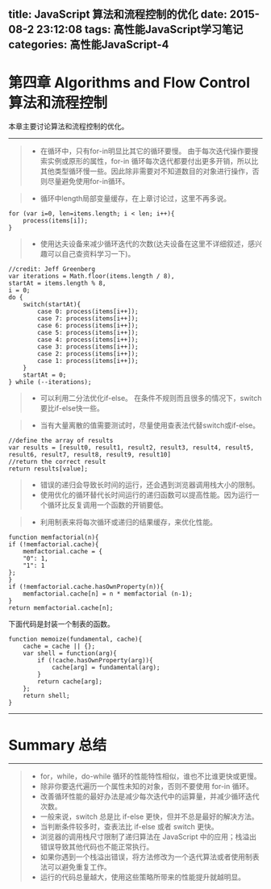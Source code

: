 title: JavaScript 算法和流程控制的优化
date: 2015-08-2 23:12:08
tags: 高性能JavaScript学习笔记
categories: 高性能JavaScript-4
---
**第四章 Algorithms and Flow Control 算法和流程控制**
===
本章主要讨论算法和流程控制的优化。
<!--more-->
---
> - 在循环中，只有for-in明显比其它的循环要慢。
由于每次迭代操作要搜索实例或原形的属性，for-in 循环每次迭代都要付出更多开销，所以比其他类型循环慢一些。因此除非需要对不知道数目的对象进行操作，否则尽量避免使用for-in循环。

> - 循环中length局部变量缓存，在上章讨论过，这里不再多说。

	for (var i=0, len=items.length; i < len; i++){
		process(items[i]);
	}
> - 使用达夫设备来减少循环迭代的次数(达夫设备在这里不详细叙述，感兴趣可以自己查资料学习一下)。

	//credit: Jeff Greenberg
	var iterations = Math.floor(items.length / 8),
	startAt = items.length % 8,
	i = 0;
	do {
		switch(startAt){
			case 0: process(items[i++]);
			case 7: process(items[i++]);
			case 6: process(items[i++]);
			case 5: process(items[i++]);
			case 4: process(items[i++]);
			case 3: process(items[i++]);
			case 2: process(items[i++]);
			case 1: process(items[i++]);
		}
		startAt = 0;
	} while (--iterations);

> - 可以利用二分法优化if-else。 在条件不规则而且很多的情况下，switch要比if-else快一些。

> - 当有大量离散的值需要测试时，尽量使用查表法代替switch或if-else。

	//define the array of results
	var results = [result0, result1, result2, result3, result4, result5, result6, result7, result8, result9, result10]
	//return the correct result
	return results[value];
> - 错误的递归会导致长时间的运行，还会遇到浏览器调用栈大小的限制。
> - 使用优化的循环替代长时间运行的递归函数可以提高性能。因为运行一个循环比反复调用一个函数的开销要低。

> - 利用制表来将每次循环或递归的结果缓存，来优化性能。

	function memfactorial(n){
	if (!memfactorial.cache){
		memfactorial.cache = {
		"0": 1,
		"1": 1
	};
	}
	if (!memfactorial.cache.hasOwnProperty(n)){
		memfactorial.cache[n] = n * memfactorial (n-1);
	}
	return memfactorial.cache[n];

下面代码是封装一个制表的函数。

	function memoize(fundamental, cache){
		cache = cache || {};
		var shell = function(arg){
			if (!cache.hasOwnProperty(arg)){
				cache[arg] = fundamental(arg);
			}
			return cache[arg];
		};
		return shell;
	}
	
---
Summary 总结
===
---

> - for，while，do-while 循环的性能特性相似，谁也不比谁更快或更慢。
> - 除非你要迭代遍历一个属性未知的对象，否则不要使用 for-in 循环。
> - 改善循环性能的最好办法是减少每次迭代中的运算量，并减少循环迭代次数。
> - 一般来说，switch 总是比 if-else 更快，但并不总是最好的解决方法。
> - 当判断条件较多时，查表法比 if-else 或者 switch 更快。
> - 浏览器的调用栈尺寸限制了递归算法在 JavaScript 中的应用；栈溢出错误导致其他代码也不能正常执行。
> - 如果你遇到一个栈溢出错误，将方法修改为一个迭代算法或者使用制表法可以避免重复工作。
> - 运行的代码总量越大，使用这些策略所带来的性能提升就越明显。
